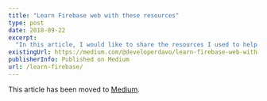 ```yaml
---
title: "Learn Firebase web with these resources"
type: post
date: 2018-09-22
excerpt: 
  "In this article, I would like to share the resources I used to help me learn Firebase for web development."
existingUrl: https://medium.com/@developerdavo/learn-firebase-web-with-these-resources-c080b8f05603
publisherInfo: Published on Medium
url: /learn-firebase/
---
```

This article has been moved to [Medium](https://medium.com/@developerdavo/learn-firebase-web-with-these-resources-c080b8f05603).
